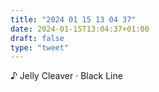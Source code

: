 ```yaml
---
title: "2024 01 15 13 04 37"
date: 2024-01-15T13:04:37+01:00
draft: false
type: "tweet"
---
```


♪ Jelly Cleaver · Black Line
